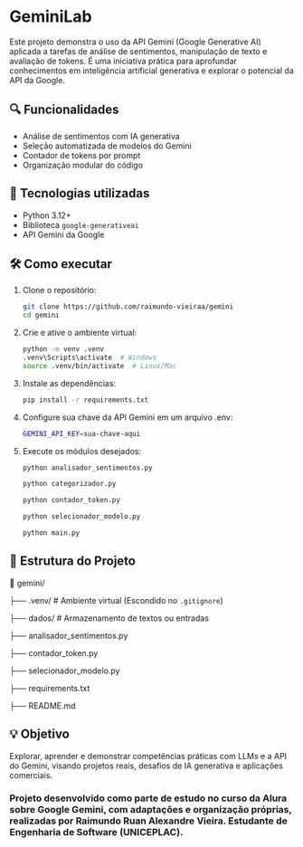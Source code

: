 # GeminiLab

Este projeto demonstra o uso da API Gemini (Google Generative AI) aplicada a tarefas de análise de sentimentos, manipulação de texto e avaliação de tokens. É uma iniciativa prática para aprofundar conhecimentos em inteligência artificial generativa e explorar o potencial da API da Google.

## 🔍 Funcionalidades

- Análise de sentimentos com IA generativa
- Seleção automatizada de modelos do Gemini
- Contador de tokens por prompt
- Organização modular do código

## 🧠 Tecnologias utilizadas

- Python 3.12+
- Biblioteca `google-generativeai`
- API Gemini da Google

## 🛠️ Como executar

1. Clone o repositório:
   
   ```bash
   git clone https://github.com/raimundo-vieiraa/gemini
   cd gemini
   
2. Crie e ative o ambiente virtual:
   
   ```bash
   python -m venv .venv
   .venv\Scripts\activate  # Windows
   source .venv/bin/activate  # Linux/Mac
3. Instale as dependências:
   
   ```bash
   pip install -r requirements.txt
4. Configure sua chave da API Gemini em um arquivo .env:
   
   ```bash
   GEMINI_API_KEY=sua-chave-aqui
5. Execute os módulos desejados:
    
   ```bash
   python analisador_sentimentos.py
   ```
   ```bash
   python categorizador.py
   ```
   ```bash
   python contador_token.py
   ```
   ```bash
   python selecionador_modelo.py
   ```
   ```bash
   python main.py

## 📂 Estrutura do Projeto
📁 gemini/

 ├── .venv/                    # Ambiente virtual (Escondido no ````.gitignore````)
 
 ├── dados/                    # Armazenamento de textos ou entradas
 
 ├── analisador_sentimentos.py
 
 ├── contador_token.py
 
 ├── selecionador_modelo.py
 
 ├── requirements.txt
 
 ├── README.md

## 💡 Objetivo
Explorar, aprender e demonstrar competências práticas com LLMs e a API do Gemini, visando projetos reais, desafios de IA generativa e aplicações comerciais.

### Projeto desenvolvido como parte de estudo no curso da Alura sobre Google Gemini, com adaptações e organização próprias, realizadas por Raimundo Ruan Alexandre Vieira. Estudante de Engenharia de Software (UNICEPLAC).

   
